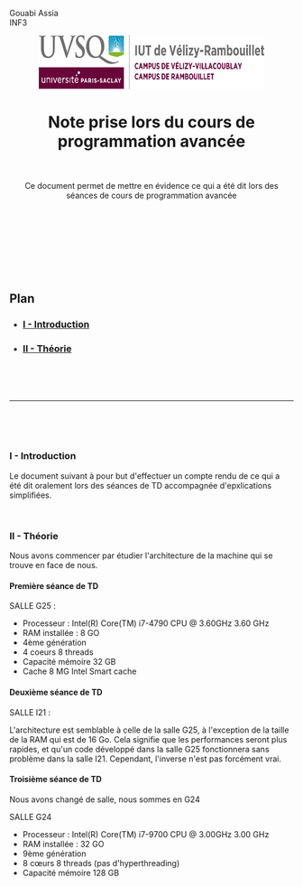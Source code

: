 Gouabi Assia <br>
INF3

<div align="center">
<img height="95" width="400" src="../img/iut_velizy.png" title="logo vélizy"/>

# Note prise lors du cours de programmation avancée

<br><br>
Ce document permet de mettre en évidence ce qui a été dit lors des séances de cours de programmation avancée

</div>

<br><br><br><br><br><br><br>

## Plan
- ### [I - Introduction](#p1)
- ### [II - Théorie](#p2)

<br><br><br>

----------

<br><br><br>

### <a name="p1"></a> I - Introduction

Le document suivant à pour but d'effectuer un compte rendu de ce qui a été dit oralement lors des séances de TD accompagnée d'epxlications simplifiées. 

<br>

### <a name="p2"></a> II - Théorie

Nous avons commencer par étudier l'architecture de la machine qui se trouve en face de nous.

#### Première séance de TD

SALLE G25 :

- Processeur : Intel(R) Core(TM) i7-4790 CPU @ 3.60GHz   3.60 GHz
- RAM installée : 8 GO
- 4ème génération
- 4 coeurs 8 threads
- Capacité mémoire 32 GB
- Cache 8 MG Intel Smart cache

#### Deuxième séance de TD

SALLE I21 :

L'architecture est semblable à celle de la salle G25, à l'exception de la taille de la RAM qui est de 16 Go. Cela signifie que les performances seront plus rapides, et qu'un code développé dans la salle G25 fonctionnera sans problème dans la salle I21. Cependant, l'inverse n'est pas forcément vrai.

#### Troisième séance de TD


Nous avons changé de salle, nous sommes en G24

SALLE G24

- Processeur : Intel(R) Core(TM) i7-9700 CPU @ 3.00GHz   3.00 GHz
- RAM installée : 32 GO
- 9ème génération
- 8 cœurs 8 threads (pas d'hyperthreading)
- Capacité mémoire 128 GB

